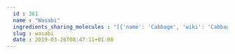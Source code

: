 ```yaml
---
  id : 361
  name : "Wasabi"
  ingredients_sharing_molecules : "[{'name': 'Cabbage', 'wiki': 'Cabbage', 'id': 353, 'category': 'Cabbage', 'common_molecules': [89594, 5280443, 5280598, 6054, 7284, 527, 638278, 6072, 26447, 5363388, 644104, 5280511, 650, 5367719, 13144, 4788, 637775, 61020, 247, 8452, 853433, 638011, 1889, 15394, 5280445, 637566, 240, 33931, 5365811, 62351, 8130, 798, 6569, 441005, 6561, 637542, 441484, 107971, 5284639, 10448, 338, 7288, 8723, 11552, 79803, 1110, 6050, 6986, 5318042, 31260, 2345, 5280863, 784, 10393, 439341, 5971, 7150, 1549026, 126, 75263, 7654, 7847, 445070, 768, 323, 16741, 1183, 9862, 5281708, 637511, 76922, 5284503, 802, 180, 72, 61503, 643941, 999, 878, 439246, 244, 8768, 439263, 1130, 454, 107, 6911854, 444539, 18635, 87436, 7858, 8857, 5315892, 11509, 6184, 643779, 6251, 439533, 11128, 998]}, {'name': 'Horseradish', 'wiki': 'Horseradish', 'id': 355, 'category': 'Cabbage', 'common_molecules': [89594, 5280443, 5280598, 6054, 7284, 527, 638278, 6072, 26447, 5363388, 644104, 5280511, 650, 5367719, 13144, 4788, 637775, 61020, 247, 8452, 853433, 638011, 1889, 15394, 5280445, 637566, 240, 33931, 5365811, 62351, 8130, 798, 6569, 441005, 6561, 637542, 441484, 107971, 5284639, 10448, 338, 7288, 8723, 11552, 79803, 1110, 6050, 6986, 5318042, 31260, 2345, 5280863, 784, 10393, 439341, 5971, 7150, 1549026, 126, 75263, 7654, 7847, 445070, 768, 323, 16741, 1183, 9862, 5281708, 637511, 76922, 5284503, 802, 180, 72, 61503, 643941, 999, 878, 439246, 244, 8768, 439263, 1130, 454, 107, 6911854, 444539, 18635, 87436, 7858, 8857, 5315892, 11509, 6184, 643779, 6251, 439533, 11128, 998]}, {'name': 'Mustard', 'wiki': 'Mustard_plant', 'id': 356, 'category': 'Cabbage', 'common_molecules': [89594, 5280443, 5280598, 6054, 7284, 527, 638278, 6072, 26447, 5363388, 644104, 5280511, 650, 5367719, 13144, 4788, 637775, 61020, 247, 878, 853433, 638011, 1889, 15394, 5280445, 637566, 240, 33931, 8452, 5365811, 8130, 798, 6569, 441005, 6561, 637542, 441484, 107971, 5284639, 10448, 338, 7288, 8723, 11552, 79803, 1110, 6050, 6986, 5318042, 31260, 2345, 5280863, 784, 10393, 439341, 5971, 7150, 1549026, 126, 75263, 7654, 7847, 445070, 768, 323, 16741, 1183, 9862, 5281708, 637511, 76922, 5284503, 802, 180, 72, 61503, 643941, 999, 439246, 244, 8768, 439263, 1130, 454, 107, 6911854, 444539, 18635, 7858, 8857, 5315892, 11509, 6184, 643779, 6251, 439533, 11128, 998]}, {'name': 'Canola Oil', 'wiki': 'Canola', 'id': 380, 'category': 'Essential Oil', 'common_molecules': [89594, 5280443, 5280598, 6054, 7284, 527, 638278, 6072, 26447, 5363388, 644104, 5280511, 650, 5367719, 13144, 4788, 637775, 61020, 247, 8452, 853433, 638011, 1889, 15394, 5280445, 637566, 240, 33931, 5365811, 62351, 8130, 798, 6569, 441005, 6561, 637542, 441484, 107971, 5284639, 10448, 338, 7288, 8723, 11552, 79803, 1110, 6050, 6986, 5318042, 31260, 2345, 5280863, 784, 10393, 439341, 5971, 7150, 1549026, 126, 75263, 7654, 7847, 445070, 768, 323, 16741, 1183, 9862, 5281708, 637511, 76922, 5284503, 802, 180, 72, 61503, 643941, 999, 439246, 244, 8768, 439263, 1130, 454, 107, 878, 444539, 18635, 7858, 8857, 5315892, 11509, 6184, 643779, 6251, 439533, 11128, 998]}, {'name': 'Broccoli', 'wiki': 'Broccoli', 'id': 351, 'category': 'Cabbage', 'common_molecules': [89594, 5280443, 5280598, 6054, 7284, 527, 638278, 6072, 26447, 5363388, 644104, 5280511, 650, 5367719, 13144, 4788, 637775, 61020, 247, 878, 853433, 638011, 1889, 15394, 5280445, 637566, 240, 33931, 8452, 5365811, 8130, 798, 6569, 441005, 6561, 637542, 441484, 107971, 5284639, 10448, 338, 7288, 8723, 11552, 79803, 1110, 6050, 6986, 5318042, 31260, 2345, 5280863, 784, 10393, 439341, 5971, 7150, 1549026, 126, 7654, 7847, 445070, 768, 323, 16741, 1183, 9862, 5281708, 637511, 5284503, 802, 180, 72, 61503, 643941, 999, 439246, 244, 8768, 439263, 1130, 454, 107, 6911854, 444539, 18635, 7858, 8857, 5315892, 11509, 6184, 643779, 6251, 439533, 11128, 998]}]"
  slug : wasabi
  date : 2019-03-26T08:47:11+01:00
---
```



